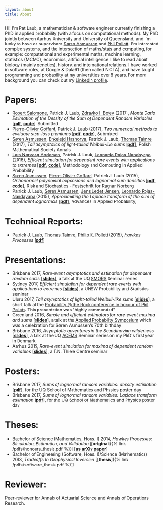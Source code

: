 ```yaml
---
layout: about
title: About
---
```


Hi! I'm Pat Laub, a mathematician & software engineer currently finishing a PhD in applied probability (with a focus on computational methods). 
My PhD jointly between Aarhus University and University of Queensland, and I'm lucky to have as supervisors [Søren Asmussen](http://home.math.au.dk/asmus/) and [Phil Pollett](https://people.smp.uq.edu.au/PhilipPollett/).
I'm interested complex systems, and the intersection of maths/stats and computing, for example: computational and experimental maths, machine learning, statistics (MCMC), economics, artificial intelligence.
I like to read about biology (mainly genetics), history, and international relations.
I have worked in software roles, at Google & Data61 (then called NICTA), and have taught programming and probability at my universities over 8 years.
For more background you can check out my [LinkedIn profile](https://www.linkedin.com/in/plaub).

# Papers:
- [Robert Salomone](https://robsalomone.wordpress.com/), Patrick J. Laub, [Zdravko I. Botev](http6://web.maths.unsw.edu.au/~zdravkobotev/) (2017), _Monte Carlo Estimation of the Density of the Sum of Dependent Random Variables_ [[__pdf__](https://arxiv.org/abs/1711.11218), [__code__](https://github.com/Pat-Laub/PushoutDensityEstimation)], Submitted
- [Pierre-Olivier Goffard](http://pierre-olivier.goffard.me/), Patrick J. Laub (2017), _Two numerical methods to evaluate stop-loss premiums_ [[__pdf__](https://arxiv.org/abs/1712.03468), [__code__](https://github.com/Pat-Laub/ActuarialOrthogonalPolynomials)], Submitted
- [Søren Asmussen](http://home.math.au.dk/asmus/), [Enkelejd Hashorva](http://hec.unil.ch/hec/recherche/fiche?pnom=ehashorva&dyn_lang=en), Patrick J. Laub, [Thomas Taimre](http://researchers.uq.edu.au/researcher/1299) (2017), _Tail asymptotics of light-tailed Weibull-like sums_ [[__pdf__](https://arxiv.org/abs/1712.04070)], Polish Mathematical Society Annals
- [Lars Nørvang Andersen](http://pure.au.dk/portal/en/persons/id(182d59cb-4a31-4e18-b0a9-b8b7ef507fa4).html), Patrick J. Laub, [Leonardo Rojas-Nandayapa](https://www.liverpool.ac.uk/mathematical-sciences/staff/leonardo-rojas-nandayapa/) (2016), _Efficient simulation for dependent rare events with applications to extremes_ [[__pdf__](https://arxiv.org/abs/1609.09725), [__code__](https://github.com/Pat-Laub/RareMaxima)], Methodology and Computing in Applied Probability
- [Søren Asmussen](http://home.math.au.dk/asmus/), [Pierre-Olivier Goffard](http://pierre-olivier.goffard.me/), Patrick J. Laub (2015), _Orthonormal polynomial expansions and lognormal sum densities_ [[__pdf__](https://arxiv.org/abs/1601.01763), [__code__](https://github.com/Pat-Laub/SLNOrthogonalPolynomials)], Risk and Stochastics - Festschrift for Ragnar Norberg
- Patrick J. Laub, [Søren Asmussen](http://home.math.au.dk/asmus/), [Jens Ledet Jensen](http://home.math.au.dk/jlj/), [Leonardo Rojas-Nandayapa](https://www.liverpool.ac.uk/mathematical-sciences/staff/leonardo-rojas-nandayapa/) (2015), _Approximating the Laplace transform of the sum of dependent lognormals_ [[__pdf__](https://arxiv.org/abs/1507.03750)], Advances in Applied Probability, 

# Technical Reports:
- Patrick J. Laub, [Thomas Taimre](http://researchers.uq.edu.au/researcher/1299), [Philip K. Pollett](https://people.smp.uq.edu.au/PhilipPollett/) (2015), _Hawkes Processes_ [[__pdf__](https://arxiv.org/abs/1507.02822)]

# Presentations:
- Brisbane 2017, _Rare-event asymptotics and estimation for dependent random sums_ [[__slides__](http://slides.com/plaub/rare-event-asymptotics-and-estimation-for-dependent-random-sums-an-exit-talk-with-applications-to-finance-and-insurance/)], a talk at the UQ [SMORS](https://www.smp.uq.edu.au/smor-seminars) Seminar series
- Sydney 2017, _Efficient simulation for dependent rare events with applications to extremes_ [[__slides__](/pdfs/sydney.pdf)], a UNSW Probability and Statistics seminar
- Uluru 2017, _Tail asymptotics of light-tailed Weibull-like sums_ [[__slides__](/pdfs/uluru.pdf)], a short talk at the [Probability @ the Rock conference in honour of Phil Pollett](https://acems.org.au/news/phil-pollett-APatR-conf). This presentation was "highly commended"
- Greenland 2016, _Simple and efficient estimators for rare-event maxima and sums_ [[__slides__](/pdfs/greenland.pdf)], a talk at the [Applied Probability Symposium](http://thiele.au.dk/events/conferences/2016/ilulissat/) which was a celebration for Søren Asmussen's 70th birthday
- Brisbane 2016, _Asymptotic adventures in the Scandinavian wilderness_ [[__slides__](/pdfs/asymptotic_adventures.pdf)], a talk at the UQ [ACEMS](http://acems.org.au/) Seminar series on my PhD's first year in Denmark
- Aarhus 2015, _Rare-event simulation for maxima of dependent random variables_ [[__slides__](/pdfs/aarhus.pdf)], a T.N. Thiele Centre seminar  

# Posters:
- Brisbane 2017, _Sums of lognormal random variables: density estimation_ [[__pdf__](/pdfs/sln_density_poster.pdf)], for the UQ School of Mathematics and Physics poster day
- Brisbane 2017, _Sums of lognormal random variables: Laplace transform estimation_ [[__pdf__](/pdfs/sln_laplace_poster.pdf)], for the UQ School of Mathematics and Physics poster day

# Theses:
- Bachelor of Science (Mathematics, Hons. I) 2014, _Hawkes Processes: Simulation, Estimation, and Validation_ [[__original__]({% link /pdfs/honours_thesis.pdf %})] [[__as arXiv paper__](https://arxiv.org/abs/1507.02822)]
- Bachelor of Engineering (Software, Hons. I)/Science (Mathematics) 2013, _Tradeoffs In Geophysical Inversion_  [[__thesis__]({% link /pdfs/software_thesis.pdf %})]

# Reviewer:

Peer-reviewer for Annals of Actuarial Science and Annals of Operations Research.